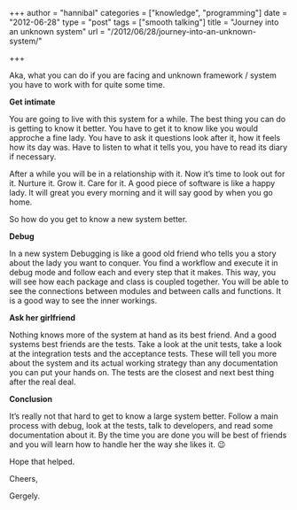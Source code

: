 +++
author = "hannibal"
categories = ["knowledge", "programming"]
date = "2012-06-28"
type = "post"
tags = ["smooth talking"]
title = "Journey into an unknown system"
url = "/2012/06/28/journey-into-an-unknown-system/"

+++

Aka, what you can do if you are facing and unknown framework / system you have to work with for quite some time.

**Get intimate**

You are going to live with this system for a while. The best thing you can do is getting to know it better. You have to get it to know like you would approche a fine lady. You have to ask it questions look after it, how it feels how its day was. Have to listen to what it tells you, you have to read its diary if necessary. 

After a while you will be in a relationship with it. Now it&#8217;s time to look out for it. Nurture it. Grow it. Care for it. A good piece of software is like a happy lady. It will great you every morning and it will say good by when you go home. 

So how do you get to know a new system better.

**Debug**

In a new system Debugging is like a good old friend who tells you a story about the lady you want to conquer. You find a workflow and execute it in debug mode and follow each and every step that it makes. This way, you will see how each package and class is coupled together. You will be able to see the connections between modules and between calls and functions. It is a good way to see the inner workings.

**Ask her girlfriend**

Nothing knows more of the system at hand as its best friend. And a good systems best friends are the tests. Take a look at the unit tests, take a look at the integration tests and the acceptance tests. These will tell you more about the system and its actual working strategy than any documentation you can put your hands on. The tests are the closest and next best thing after the real deal. 

**Conclusion**

It&#8217;s really not that hard to get to know a large system better. Follow a main process with debug, look at the tests, talk to developers, and read some documentation about it. By the time you are done you will be best of friends and you will learn how to handle her the way she likes it. 😉

Hope that helped.
  
Cheers,
  
Gergely.